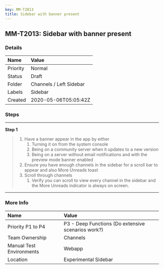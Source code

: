 ```yaml
---
key: MM-T2013
title: Sidebar with banner present
---
```


## MM-T2013: Sidebar with banner present

### Details

| Name     | Value                   |
| :------- | :---------------------- |
| Priority | Normal                  |
| Status   | Draft                   |
| Folder   | Channels / Left Sidebar |
| Labels   | Sidebar                 |
| Created  | 2020-05-06T05:05:42Z    |

### Steps

<hr/>

**Step 1**

> <article><ol><li>Have a banner appear in the app by either<ol><li>Turning it on from the system console</li><li>Being on a community server when it updates to a new version</li><li>Being on a server without email notifications and with the preview mode banner enabled</li></ol></li><li>Ensure you have enough channels in the sidebar for a scroll bar to appear and also More Unreads toast</li><li>Scroll through channels<ol><li>Verify you can scroll to view every channel in the sidebar and the More Unreads indicator is always on screen.</li></ol></li></ol></article>

<hr/>

### More Info

| Name                     | Value                                              |
| :----------------------- | :------------------------------------------------- |
| Priority P1 to P4        | P3 - Deep Functions (Do extensive scenarios work?) |
| Team Ownership           | Channels                                           |
| Manual Test Environments | Webapp                                             |
| Location                 | Experimental Sidebar                               |
